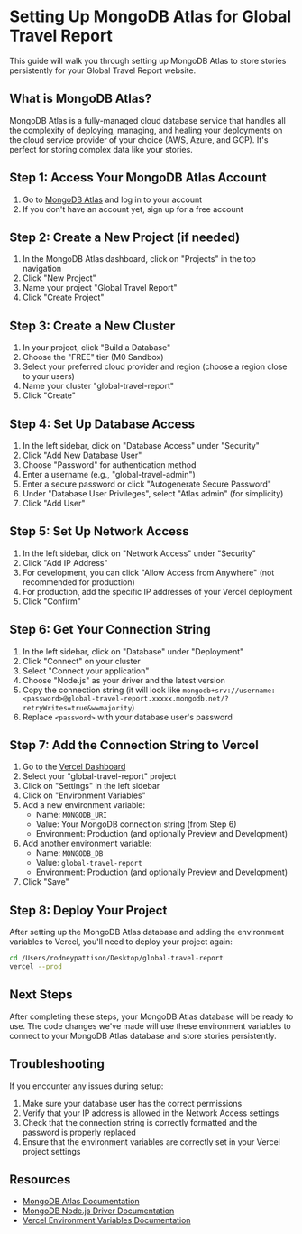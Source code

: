 # Setting Up MongoDB Atlas for Global Travel Report

This guide will walk you through setting up MongoDB Atlas to store stories persistently for your Global Travel Report website.

## What is MongoDB Atlas?

MongoDB Atlas is a fully-managed cloud database service that handles all the complexity of deploying, managing, and healing your deployments on the cloud service provider of your choice (AWS, Azure, and GCP). It's perfect for storing complex data like your stories.

## Step 1: Access Your MongoDB Atlas Account

1. Go to [MongoDB Atlas](https://cloud.mongodb.com/) and log in to your account
2. If you don't have an account yet, sign up for a free account

## Step 2: Create a New Project (if needed)

1. In the MongoDB Atlas dashboard, click on "Projects" in the top navigation
2. Click "New Project"
3. Name your project "Global Travel Report"
4. Click "Create Project"

## Step 3: Create a New Cluster

1. In your project, click "Build a Database"
2. Choose the "FREE" tier (M0 Sandbox)
3. Select your preferred cloud provider and region (choose a region close to your users)
4. Name your cluster "global-travel-report"
5. Click "Create"

## Step 4: Set Up Database Access

1. In the left sidebar, click on "Database Access" under "Security"
2. Click "Add New Database User"
3. Choose "Password" for authentication method
4. Enter a username (e.g., "global-travel-admin")
5. Enter a secure password or click "Autogenerate Secure Password"
6. Under "Database User Privileges", select "Atlas admin" (for simplicity)
7. Click "Add User"

## Step 5: Set Up Network Access

1. In the left sidebar, click on "Network Access" under "Security"
2. Click "Add IP Address"
3. For development, you can click "Allow Access from Anywhere" (not recommended for production)
4. For production, add the specific IP addresses of your Vercel deployment
5. Click "Confirm"

## Step 6: Get Your Connection String

1. In the left sidebar, click on "Database" under "Deployment"
2. Click "Connect" on your cluster
3. Select "Connect your application"
4. Choose "Node.js" as your driver and the latest version
5. Copy the connection string (it will look like `mongodb+srv://username:<password>@global-travel-report.xxxxx.mongodb.net/?retryWrites=true&w=majority`)
6. Replace `<password>` with your database user's password

## Step 7: Add the Connection String to Vercel

1. Go to the [Vercel Dashboard](https://vercel.com/dashboard)
2. Select your "global-travel-report" project
3. Click on "Settings" in the left sidebar
4. Click on "Environment Variables"
5. Add a new environment variable:
   - Name: `MONGODB_URI`
   - Value: Your MongoDB connection string (from Step 6)
   - Environment: Production (and optionally Preview and Development)
6. Add another environment variable:
   - Name: `MONGODB_DB`
   - Value: `global-travel-report`
   - Environment: Production (and optionally Preview and Development)
7. Click "Save"

## Step 8: Deploy Your Project

After setting up the MongoDB Atlas database and adding the environment variables to Vercel, you'll need to deploy your project again:

```bash
cd /Users/rodneypattison/Desktop/global-travel-report
vercel --prod
```

## Next Steps

After completing these steps, your MongoDB Atlas database will be ready to use. The code changes we've made will use these environment variables to connect to your MongoDB Atlas database and store stories persistently.

## Troubleshooting

If you encounter any issues during setup:

1. Make sure your database user has the correct permissions
2. Verify that your IP address is allowed in the Network Access settings
3. Check that the connection string is correctly formatted and the password is properly replaced
4. Ensure that the environment variables are correctly set in your Vercel project settings

## Resources

- [MongoDB Atlas Documentation](https://docs.atlas.mongodb.com/)
- [MongoDB Node.js Driver Documentation](https://docs.mongodb.com/drivers/node/)
- [Vercel Environment Variables Documentation](https://vercel.com/docs/concepts/projects/environment-variables)
